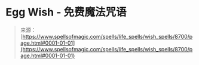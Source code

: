 <!--yml

category: 未分类

date: 2024-06-12 18:44:13

-->

# Egg Wish - 免费魔法咒语

> 来源：[https://www.spellsofmagic.com/spells/life_spells/wish_spells/8700/page.html#0001-01-01](https://www.spellsofmagic.com/spells/life_spells/wish_spells/8700/page.html#0001-01-01)
